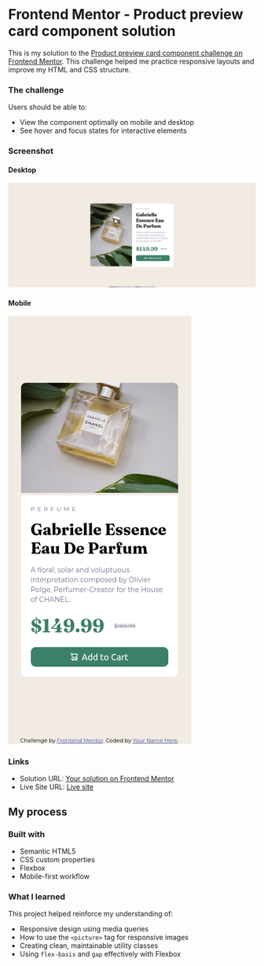 # Frontend Mentor - Product preview card component solution

This is my solution to the [Product preview card component challenge on Frontend Mentor](https://www.frontendmentor.io/challenges/product-preview-card-component-GO7UmttRfa). This challenge helped me practice responsive layouts and improve my HTML and CSS structure.

### The challenge

Users should be able to:

- View the component optimally on mobile and desktop
- See hover and focus states for interactive elements

### Screenshot

#### Desktop
![Desktop screenshot](./images/screenshot-desktop.png)

#### Mobile
![Mobile screenshot](./images/screenshot-mobile.png)

### Links

- Solution URL: [Your solution on Frontend Mentor](https://www.frontendmentor.io/solutions/your-solution-link)
- Live Site URL: [Live site](https://your-live-site-url.com)

## My process

### Built with

- Semantic HTML5
- CSS custom properties
- Flexbox
- Mobile-first workflow

### What I learned

This project helped reinforce my understanding of:

- Responsive design using media queries
- How to use the `<picture>` tag for responsive images
- Creating clean, maintainable utility classes
- Using `flex-basis` and `gap` effectively with Flexbox
